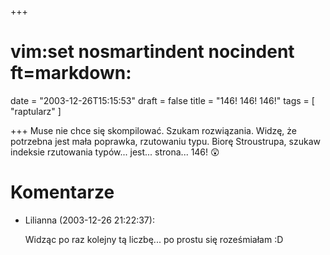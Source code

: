 +++
# vim:set nosmartindent nocindent ft=markdown:
date = "2003-12-26T15:15:53"
draft = false
title = "146! 146! 146!"
tags = [ "raptularz" ]

+++
Muse nie chce się skompilować. Szukam rozwiązania. Widzę, że potrzebna jest
mała poprawka, rzutowaniu typu. Biorę Stroustrupa, szukaw indeksie rzutowania
typów... jest... strona... 146! 😲<!--more-->

# Komentarze

* Lilianna (2003-12-26 21:22:37): <p>Widząc po raz kolejny tą liczbę... po
  prostu się roześmiałam :D</p>
